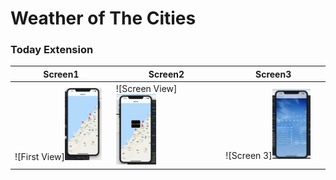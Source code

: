 # Weather of The Cities 

### Today Extension
|   Screen1  |    Screen2    |  Screen3   |
|--------------|-------------|-------------|
|![First View]<img src="s1.png" width="40%" alt="Weather View"/>|![Screen View]<img src="s2.png" width="40%" alt="Weather View"/>|![Screen 3]<img src="s3.png" width="40%" alt="Weather View"/>|
